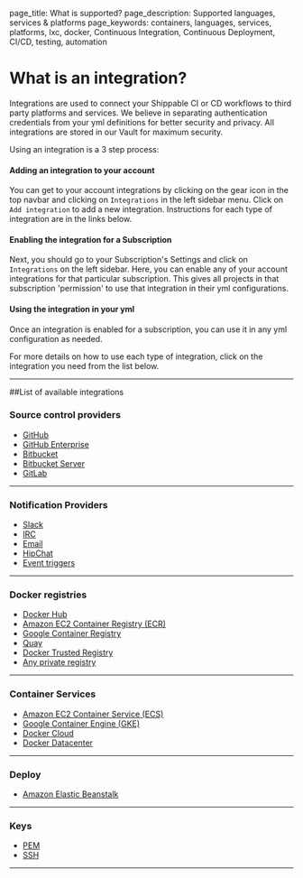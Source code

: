 page_title: What is supported?
page_description: Supported languages, services & platforms
page_keywords: containers, languages, services, platforms, lxc, docker, Continuous Integration, Continuous Deployment, CI/CD, testing, automation

# What is an integration?

Integrations are used to connect your Shippable CI or CD workflows to third party platforms and services. We believe in separating authentication credentials from your yml definitions for better security and privacy. All integrations are stored in our Vault for maximum security.

Using an integration is a 3 step process:

#### Adding an integration to your account
You can get to your account integrations by clicking on the gear icon in the top navbar and clicking on `Integrations` in the left sidebar menu. Click on `Add integration` to add a new integration. Instructions for each type of integration are in the links below.

#### Enabling the integration for a Subscription
Next, you should go to your Subscription's Settings and click on `Integrations` on the left sidebar. Here, you can enable any of your account integrations for that particular subscription. This gives all projects in that subscription 'permission' to use that integration in their yml configurations.

#### Using the integration in your yml
Once an integration is enabled for a subscription, you can use it in any yml configuration as needed. 

For more details on how to use each type of integration, click on the integration you need from the list below.
 
---
##List of available integrations

### Source control providers
-  [GitHub](scm/github/)
-  [GitHub Enterprise](scm/githubEnterprise/)
-  [Bitbucket](scm/bitbucket/)
-  [Bitbucket Server](scm/bitbucketServer/)
-  [GitLab](scm/gitlab/)

---

### Notification Providers
- [Slack](notifications/slack/)
- [IRC](notifications/irc/)
- [Email](notifications/email/)
- [HipChat](notifications/hipchat/)
- [Event triggers](notifications/webhooks/)

---

### Docker registries
- [Docker Hub](imageRegistries/dockerHub/)
- [Amazon EC2 Container Registry (ECR)](imageRegistries/ecr/)
- [Google Container Registry](imageRegistries/gcr/)
- [Quay](imageRegistries/quay/)
- [Docker Trusted Registry](imageRegistries/dockerTrustedRegistry/)
- [Any private registry](imageRegistries/privateRegistry/)

---

### Container Services
- [Amazon EC2 Container Service (ECS)](containerServices/ecs/)
- [Google Container Engine (GKE)](containerServices/gke/)
- [Docker Cloud](containerServices/dockerCloud/)
- [Docker Datacenter](containerServices/dockerDatacenter/)

---

### Deploy
- [Amazon Elastic Beanstalk](deploy/eb/)

---
### Keys
- [PEM](keys/pem/)
- [SSH](keys/ssh/)

---